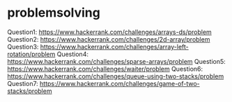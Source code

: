 # problemsolving
Question1: https://www.hackerrank.com/challenges/arrays-ds/problem
Question2: https://www.hackerrank.com/challenges/2d-array/problem
Question3: https://www.hackerrank.com/challenges/array-left-rotation/problem
Question4: https://www.hackerrank.com/challenges/sparse-arrays/problem
Question5: https://www.hackerrank.com/challenges/waiter/problem
Question6: https://www.hackerrank.com/challenges/queue-using-two-stacks/problem
Question7: https://www.hackerrank.com/challenges/game-of-two-stacks/problem